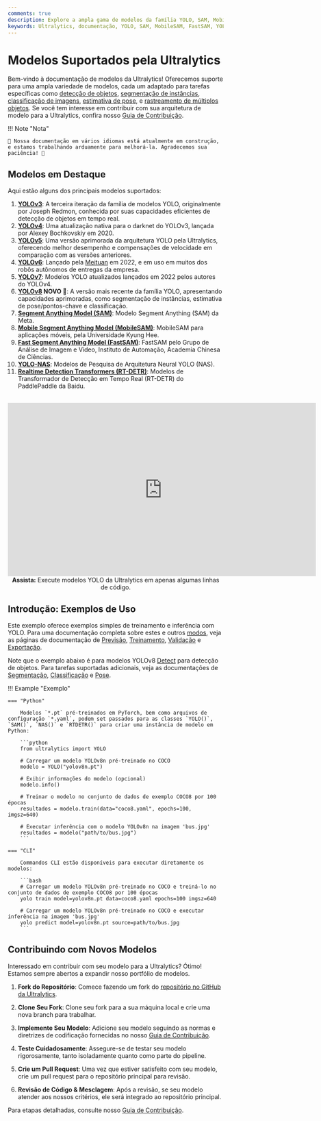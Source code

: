 ```yaml
---
comments: true
description: Explore a ampla gama de modelos da família YOLO, SAM, MobileSAM, FastSAM, YOLO-NAS e RT-DETR suportados pela Ultralytics. Comece com exemplos para uso tanto em CLI quanto em Python.
keywords: Ultralytics, documentação, YOLO, SAM, MobileSAM, FastSAM, YOLO-NAS, RT-DETR, modelos, arquiteturas, Python, CLI
---
```


# Modelos Suportados pela Ultralytics

Bem-vindo à documentação de modelos da Ultralytics! Oferecemos suporte para uma ampla variedade de modelos, cada um adaptado para tarefas específicas como [detecção de objetos](../tasks/detect.md), [segmentação de instâncias](../tasks/segment.md), [classificação de imagens](../tasks/classify.md), [estimativa de pose](../tasks/pose.md), e [rastreamento de múltiplos objetos](../modes/track.md). Se você tem interesse em contribuir com sua arquitetura de modelo para a Ultralytics, confira nosso [Guia de Contribuição](../../help/contributing.md).

!!! Note "Nota"

    🚧 Nossa documentação em vários idiomas está atualmente em construção, e estamos trabalhando arduamente para melhorá-la. Agradecemos sua paciência! 🙏

## Modelos em Destaque

Aqui estão alguns dos principais modelos suportados:

1. **[YOLOv3](yolov3.md)**: A terceira iteração da família de modelos YOLO, originalmente por Joseph Redmon, conhecida por suas capacidades eficientes de detecção de objetos em tempo real.
2. **[YOLOv4](yolov4.md)**: Uma atualização nativa para o darknet do YOLOv3, lançada por Alexey Bochkovskiy em 2020.
3. **[YOLOv5](yolov5.md)**: Uma versão aprimorada da arquitetura YOLO pela Ultralytics, oferecendo melhor desempenho e compensações de velocidade em comparação com as versões anteriores.
4. **[YOLOv6](yolov6.md)**: Lançado pela [Meituan](https://about.meituan.com/) em 2022, e em uso em muitos dos robôs autônomos de entregas da empresa.
5. **[YOLOv7](yolov7.md)**: Modelos YOLO atualizados lançados em 2022 pelos autores do YOLOv4.
6. **[YOLOv8](yolov8.md) NOVO 🚀**: A versão mais recente da família YOLO, apresentando capacidades aprimoradas, como segmentação de instâncias, estimativa de pose/pontos-chave e classificação.
7. **[Segment Anything Model (SAM)](sam.md)**: Modelo Segment Anything (SAM) da Meta.
8. **[Mobile Segment Anything Model (MobileSAM)](mobile-sam.md)**: MobileSAM para aplicações móveis, pela Universidade Kyung Hee.
9. **[Fast Segment Anything Model (FastSAM)](fast-sam.md)**: FastSAM pelo Grupo de Análise de Imagem e Vídeo, Instituto de Automação, Academia Chinesa de Ciências.
10. **[YOLO-NAS](yolo-nas.md)**: Modelos de Pesquisa de Arquitetura Neural YOLO (NAS).
11. **[Realtime Detection Transformers (RT-DETR)](rtdetr.md)**: Modelos de Transformador de Detecção em Tempo Real (RT-DETR) do PaddlePaddle da Baidu.

<p align="center">
  <br>
  <iframe width="720" height="405" src="https://www.youtube.com/embed/MWq1UxqTClU?si=nHAW-lYDzrz68jR0"
    title="YouTube video player" frameborder="0"
    allow="accelerometer; autoplay; clipboard-write; encrypted-media; gyroscope; picture-in-picture; web-share"
    allowfullscreen>
  </iframe>
  <br>
  <strong>Assista:</strong> Execute modelos YOLO da Ultralytics em apenas algumas linhas de código.
</p>

## Introdução: Exemplos de Uso

Este exemplo oferece exemplos simples de treinamento e inferência com YOLO. Para uma documentação completa sobre estes e outros [modos](../modes/index.md), veja as páginas de documentação de [Previsão](../modes/predict.md), [Treinamento](../modes/train.md), [Validação](../modes/val.md) e [Exportação](../modes/export.md).

Note que o exemplo abaixo é para modelos YOLOv8 [Detect](../tasks/detect.md) para detecção de objetos. Para tarefas suportadas adicionais, veja as documentações de [Segmentação](../tasks/segment.md), [Classificação](../tasks/classify.md) e [Pose](../tasks/pose.md).

!!! Example "Exemplo"

    === "Python"

        Modelos `*.pt` pré-treinados em PyTorch, bem como arquivos de configuração `*.yaml`, podem set passados para as classes `YOLO()`, `SAM()`, `NAS()` e `RTDETR()` para criar uma instância de modelo em Python:

        ```python
        from ultralytics import YOLO

        # Carregar um modelo YOLOv8n pré-treinado no COCO
        modelo = YOLO("yolov8n.pt")

        # Exibir informações do modelo (opcional)
        modelo.info()

        # Treinar o modelo no conjunto de dados de exemplo COCO8 por 100 épocas
        resultados = modelo.train(data="coco8.yaml", epochs=100, imgsz=640)

        # Executar inferência com o modelo YOLOv8n na imagem 'bus.jpg'
        resultados = modelo("path/to/bus.jpg")
        ```

    === "CLI"

        Commandos CLI estão disponíveis para executar diretamente os modelos:

        ```bash
        # Carregar um modelo YOLOv8n pré-treinado no COCO e treiná-lo no conjunto de dados de exemplo COCO8 por 100 épocas
        yolo train model=yolov8n.pt data=coco8.yaml epochs=100 imgsz=640

        # Carregar um modelo YOLOv8n pré-treinado no COCO e executar inferência na imagem 'bus.jpg'
        yolo predict model=yolov8n.pt source=path/to/bus.jpg
        ```

## Contribuindo com Novos Modelos

Interessado em contribuir com seu modelo para a Ultralytics? Ótimo! Estamos sempre abertos a expandir nosso portfólio de modelos.

1. **Fork do Repositório**: Comece fazendo um fork do [repositório no GitHub da Ultralytics](https://github.com/ultralytics/ultralytics).

2. **Clone Seu Fork**: Clone seu fork para a sua máquina local e crie uma nova branch para trabalhar.

3. **Implemente Seu Modelo**: Adicione seu modelo seguindo as normas e diretrizes de codificação fornecidas no nosso [Guia de Contribuição](../../help/contributing.md).

4. **Teste Cuidadosamente**: Assegure-se de testar seu modelo rigorosamente, tanto isoladamente quanto como parte do pipeline.

5. **Crie um Pull Request**: Uma vez que estiver satisfeito com seu modelo, crie um pull request para o repositório principal para revisão.

6. **Revisão de Código & Mesclagem**: Após a revisão, se seu modelo atender aos nossos critérios, ele será integrado ao repositório principal.

Para etapas detalhadas, consulte nosso [Guia de Contribuição](../../help/contributing.md).

